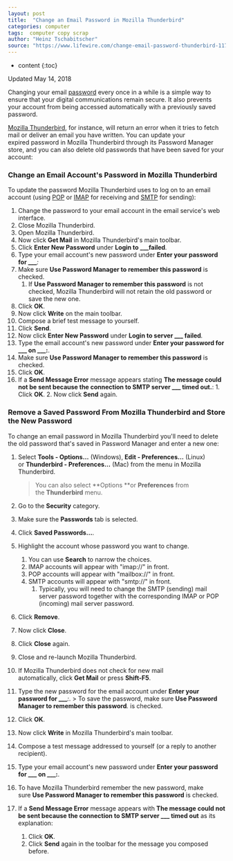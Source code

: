 ```yaml
---
layout: post
title:  "Change an Email Password in Mozilla Thunderbird"
categories: computer
tags:  computer copy scrap
author: "Heinz Tschabitscher"
source: "https://www.lifewire.com/change-email-password-thunderbird-1173080"
---
```


* content
{:toc}


Updated May 14, 2018

Changing your email [password](https://www.lifewire.com/choosing-secure-passwords-1174071) every once in a while is a simple way to ensure that your digital communications remain secure. It also prevents your account from being accessed automatically with a previously saved password. 

[Mozilla Thunderbird](https://www.lifewire.com/mozilla-thunderbird-review-1173071), for instance, will return an error when it tries to fetch mail or deliver an email you have written. You can update your expired password in Mozilla Thunderbird through its Password Manager store, and you can also delete old passwords that have been saved for your account:

### Change an Email Account's Password in Mozilla Thunderbird

To update the password Mozilla Thunderbird uses to log on to an email account (using [POP](https://www.lifewire.com/what-is-pop-post-office-protocol-1171121) or [IMAP](https://www.lifewire.com/what-is-imap-internet-messaging-access-protocol-1171120) for receiving and [SMTP](https://www.lifewire.com/glossary-of-email-terms-4061913) for sending):

1.  Change the password to your email account in the email service's web interface.
2.  Close Mozilla Thunderbird.
3.  Open Mozilla Thunderbird.
4.  Now click **Get Mail** in Mozilla Thunderbird's main toolbar.
5.  Click **Enter New Password** under **Login to ___failed**_._
6.  Type your email account's new password under **Enter your password for ___**_:_
7.  Make sure **Use Password Manager to remember this password** is checked.
    1.  If **Use Password Manager to remember this password** is not checked, Mozilla Thunderbird will not retain the old password or save the new one.
8.  Click **OK**.
9.  Now click **Write** on the main toolbar.
10.  Compose a brief test message to yourself.
11.  Click **Send**.
12.  Now click **Enter New Password** under **Login to server ___ failed**_._
13.  Type the email account's new password under **Enter your password for ___ on ___:**.
14.  Make sure **Use Password Manager to remember this password** is checked.
15.  Click **OK**.
16.  If a **Send Message Error** message appears stating **The message could not be sent because the connection to SMTP server ___ timed out.**:
    1.  Click **OK**.
    2.  Now click **Send** again.

### Remove a Saved Password From Mozilla Thunderbird and Store the New Password

To change an email password in Mozilla Thunderbird you'll need to delete the old password that's saved in Password Manager and enter a new one:

1.  Select **Tools - Options…** (Windows), **Edit - Preferences…** (Linux) or **Thunderbird - Preferences…** (Mac) from the menu in Mozilla Thunderbird.
    >  You can also select **Options **or **Preferences** from the **Thunderbird** menu.  
2.  Go to the **Security** category.
3.  Make sure the **Passwords** tab is selected.
4.  Click **Saved Passwords…**.
5.  Highlight the account whose password you want to change.
    1.  You can use **Search** to narrow the choices.
    2.  IMAP accounts will appear with "imap://" in front.
    3.  POP accounts will appear with "mailbox://" in front.
    4.  SMTP accounts will appear with "smtp://" in front.
        1.  Typically, you will need to change the SMTP (sending) mail server password together with the corresponding IMAP or POP (incoming) mail server password.
6.  Click **Remove**.
7.  Now click **Close**.
8.  Click **Close** again.
9.  Close and re-launch Mozilla Thunderbird.
10.  If Mozilla Thunderbird does not check for new mail automatically, click **Get Mail** or press **Shift-F5**.
11.  Type the new password for the email account under **Enter your password for ___**_:_.
    >  To save the password, make sure **Use Password Manager to remember this password**_._ is checked.

1.  Click **OK**.
2.  Now click **Write** in Mozilla Thunderbird's main toolbar.
3.  Compose a test message addressed to yourself (or a reply to another recipient).
4.  Type your email account's new password under **Enter your password for ___ on ___:**.
5.  To have Mozilla Thunderbird remember the new password, make sure **Use Password Manager to remember this password** is checked.
6.  If a **Send Message Error** message appears with **The message could not be sent because the connection to SMTP server ___ timed out** as its explanation:
    1.  Click **OK**.
    2.  Click **Send** again in the toolbar for the message you composed before.





